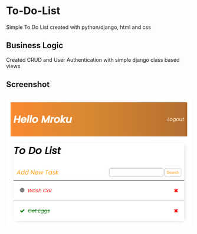 # To-Do-List
Simple To Do List created with python/django, html and css

## Business Logic
Created CRUD and User Authentication with simple django class based views

## Screenshot
![Alt text](./images_github_readme/List.png?raw=true)

